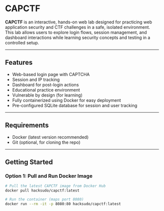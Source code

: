 # CAPCTF

**CAPCTF** is an interactive, hands-on web lab designed for practicing web application security and CTF challenges in a safe, isolated environment. This lab allows users to explore login flows, session management, and dashboard interactions while learning security concepts and testing in a controlled setup.

---

## Features

- Web-based login page with CAPTCHA
- Session and IP tracking
- Dashboard for post-login actions
- Educational practice environment
- Vulnerable by design (for learning)
- Fully containerized using Docker for easy deployment
- Pre-configured SQLite database for session and user tracking

---

## Requirements

- Docker (latest version recommended)
- Git (optional, for cloning the repo)

---

## Getting Started

### Option 1: Pull and Run Docker Image

```bash
# Pull the latest CAPCTF image from Docker Hub
docker pull hacksudo/capctf:latest

# Run the container (maps port 8080)
docker run --rm -it -p 8080:80 hacksudo/capctf:latest
